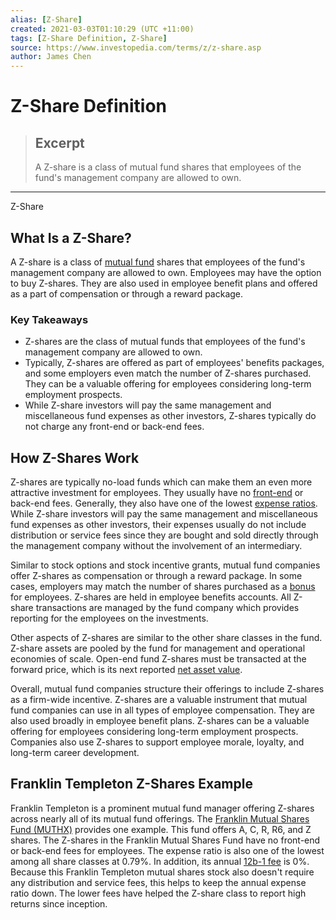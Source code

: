 ```yaml
---
alias: [Z-Share]
created: 2021-03-03T01:10:29 (UTC +11:00)
tags: [Z-Share Definition, Z-Share]
source: https://www.investopedia.com/terms/z/z-share.asp
author: James Chen
---
```


# Z-Share Definition

> ## Excerpt
> A Z-share is a class of mutual fund shares that employees of the fund's management company are allowed to own.

---

Z-Share
## What Is a Z-Share?

A Z-share is a class of [mutual fund](https://www.investopedia.com/terms/m/mutualfund.asp) shares that employees of the fund's management company are allowed to own. Employees may have the option to buy Z-shares. They are also used in employee benefit plans and offered as a part of compensation or through a reward package.

### Key Takeaways

-   Z-shares are the class of mutual funds that employees of the fund's management company are allowed to own.
-   Typically, Z-shares are offered as part of employees' benefits packages, and some employers even match the number of Z-shares purchased. They can be a valuable offering for employees considering long-term employment prospects.
-   While Z-share investors will pay the same management and miscellaneous fund expenses as other investors, Z-shares typically do not charge any front-end or back-end fees.

## How Z-Shares Work

Z-shares are typically no-load funds which can make them an even more attractive investment for employees. They usually have no [front-end](https://www.investopedia.com/terms/f/front-endload.asp) or back-end fees. Generally, they also have one of the lowest [expense ratios](https://www.investopedia.com/terms/e/expenseratio.asp). While Z-share investors will pay the same management and miscellaneous fund expenses as other investors, their expenses usually do not include distribution or service fees since they are bought and sold directly through the management company without the involvement of an intermediary.

Similar to stock options and stock incentive grants, mutual fund companies offer Z-shares as compensation or through a reward package. In some cases, employers may match the number of shares purchased as a [bonus](https://www.investopedia.com/terms/b/bonus.asp) for employees. Z-shares are held in employee benefits accounts. All Z-share transactions are managed by the fund company which provides reporting for the employees on the investments.

Other aspects of Z-shares are similar to the other share classes in the fund. Z-share assets are pooled by the fund for management and operational economies of scale. Open-end fund Z-shares must be transacted at the forward price, which is its next reported [net asset value](https://www.investopedia.com/terms/n/nav.asp).

Overall, mutual fund companies structure their offerings to include Z-shares as a firm-wide incentive. Z-shares are a valuable instrument that mutual fund companies can use in all types of employee compensation. They are also used broadly in employee benefit plans. Z-shares can be a valuable offering for employees considering long-term employment prospects. Companies also use Z-shares to support employee morale, loyalty, and long-term career development.

## Franklin Templeton Z-Shares Example

Franklin Templeton is a prominent mutual fund manager offering Z-shares across nearly all of its mutual fund offerings. The [Franklin Mutual Shares Fund (MUTHX)](https://www.franklintempleton.com/investor/investments-and-solutions/investment-options/mutual-funds/overview/074/franklin-mutual-shares-fund/MUTHX) provides one example. This fund offers A, C, R, R6, and Z shares. The Z-shares in the Franklin Mutual Shares Fund have no front-end or back-end fees for employees. The expense ratio is also one of the lowest among all share classes at 0.79%. In addition, its annual [12b-1 fee](https://www.investopedia.com/terms/1/12b-1fees.asp) is 0%. Because this Franklin Templeton mutual shares stock also doesn't require any distribution and service fees, this helps to keep the annual expense ratio down. The lower fees have helped the Z-share class to report high returns since inception.

